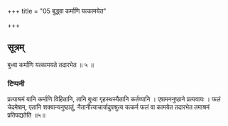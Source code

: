 +++
title = "05 बुद्ध्वा कर्माणि यत्कामयेत"

+++
## सूत्रम्
बुध्वा कर्माणि यत्कामयते तदारभेत ॥ ५ ॥  
### टिप्पनी
प्रत्याश्रमं यानि कर्माणि विहितानि, तानि बुध्वा गृहस्थस्यैतानि कर्तव्यानि । एषामननुष्ठाने प्रत्यवायः । फलं चेदमेषाम्, एतानि शक्यान्यनुष्ठातुं, नैतानीत्याचार्यादुपश्रुत्य यत्कर्म फलं वा कामयेत तदारभेत तमाश्रमं प्रतिपद्यतेति ॥५॥    
